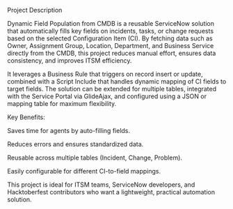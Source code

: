Project Description

Dynamic Field Population from CMDB is a reusable ServiceNow solution that automatically fills key fields on incidents, tasks, or change requests based on the selected Configuration Item (CI). By fetching data such as Owner, Assignment Group, Location, Department, and Business Service directly from the CMDB, this project reduces manual effort, ensures data consistency, and improves ITSM efficiency.

It leverages a Business Rule that triggers on record insert or update, combined with a Script Include that handles dynamic mapping of CI fields to target fields. The solution can be extended for multiple tables, integrated with the Service Portal via GlideAjax, and configured using a JSON or mapping table for maximum flexibility.

Key Benefits:

Saves time for agents by auto-filling fields.

Reduces errors and ensures standardized data.

Reusable across multiple tables (Incident, Change, Problem).

Easily configurable for different CI-to-field mappings.

This project is ideal for ITSM teams, ServiceNow developers, and Hacktoberfest contributors who want a lightweight, practical automation solution.
